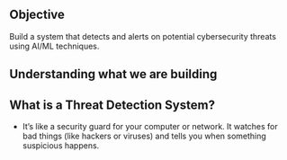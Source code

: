 ## Objective

Build a system that detects and alerts on potential cybersecurity threats using AI/ML techniques. 

## Understanding what we are building 

##  What is a Threat Detection System?
  - It’s like a security guard for your computer or network. It watches for bad things (like hackers or viruses) and tells you when something suspicious happens. 

